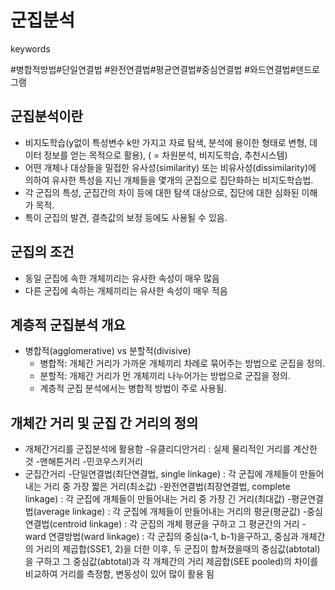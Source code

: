 # 군집분석

keywords

#병합적방법#단일연결법
#완전연결법#평균연결법#중심연결법
#와드연결법#덴드로그램

## 군집분석이란

- 비지도학습(y없이 특성변수 k만 가지고 자료 탐색, 분석에 용이한 형태로 변형, 데이터 정보를 얻는 목적으로 활용), ( = 차원분석, 비지도학습, 추천시스템)
- 어떤 개체나 대상들을 밀접한 유사성(similarity) 또는 비유사성(dissimilarity)에 의하여 유사한 특성을 지닌 개체들을 몇개의 군집으로 집단화하는 비지도학습법.
- 각 군집의 특성, 군집간의 차이 등에 대한 탐색 대상으로, 집단에 대한 심화된 이해가 목적.
- 특이 군집의 발견, 결측값의 보정 등에도 사용될 수 있음.

## 군집의 조건

- 동일 군집에 속한 개체끼리는 유사한 속성이 매우 많음
- 다른 군집에 속하는 개체끼리는 유사한 속성이 매우 적음

## 계층적 군집분석 개요

- 병합적(agglomerative) vs 분할적(divisive)
  - 병합적: 개체간 거리가 가까운 개체끼리 차례로 묶어주는 방법으로 군집을 정의.
  - 분할적: 개체간 거리가 먼 개체끼리 나누어가는 방법으로 군집을 정의.
  - 계층적 군집 분석에서는 병합적 방법이 주로 사용됨.

## 개체간 거리 및 군집 간 거리의 정의

- 개체간거리를 군집분석에 활용함
  -유클리디안거리 : 실제 물리적인 거리를 계산한 것
  -맨해튼거리
  -민코우스키거리
- 군집간거리
  -단일연결법(최단연결법, single linkage) : 각 군집에 개체들이 만들어내는 거리 중 가장 짧은 거리(최소값)
  -완전연결법(최장연결법, complete linkage) : 각 군집에 개체들이 만들어내는 거리 중 가장 긴 거리(최대값)
  -평균연결법(average linkage) : 각 군집에 개체들이 만들어내는 거리의 평균(평균값)
  -중심연결법(centroid linkage) : 각 군집의 개체 평균을 구하고 그 평균간의 거리
  -ward 연결방법(ward linkage) : 각 군집의 중심(a-1, b-1)을구하고, 중심과 개체간의 거리의 제곱합(SSE1, 2)을 더한 이후, 두 군집이 합쳐졌을때의 중심값(abtotal)을 구하고 그 중심값(abtotal)과 각 개체간의 거리 제곱합(SEE pooled)의 차이를 비교하여 거리를 측정함, 변동성이 있어 많이 활용 됨





